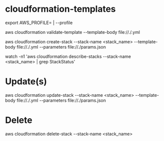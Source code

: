 # cloudformation-templates

export AWS_PROFILE=<aws-profile> | --profile

aws cloudformation validate-template --template-body file://./<stack>.yml

aws cloudformation create-stack --stack-name <stack_name> --template-body file://./<stack>.yml --parameters file://./params.json

watch -n1 'aws cloudformation describe-stacks --stack-name <stack_name> | grep StackStatus'

# Update(s)
aws cloudformation update-stack --stack-name <stack_name> --template-body file://./<stack>.yml --parameters file://./params.json

# Delete
aws cloudformation delete-stack --stack-name <stack_name>
